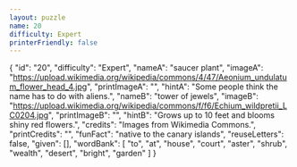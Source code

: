 ```yaml
---
layout: puzzle
name: 20
difficulty: Expert
printerFriendly: false
---
```

{
    "id": "20",
    "difficulty": "Expert",
    "nameA": "saucer plant",
    "imageA": "https://upload.wikimedia.org/wikipedia/commons/4/47/Aeonium_undulatum_flower_head_4.jpg",
    "printImageA": "",
    "hintA": "Some people think the name has to do with aliens.",
    "nameB": "tower of jewels",
    "imageB": "https://upload.wikimedia.org/wikipedia/commons/f/f6/Echium_wildpretii_LC0204.jpg",
    "printImageB": "",
    "hintB": "Grows up to 10 feet and blooms shiny red flowers.",
    "credits": "Images from Wikimedia Commons.",
    "printCredits": "",
    "funFact": "native to the canary islands",
    "reuseLetters": false,
    "given": [],
    "wordBank": [
        "to",
        "at",
        "house",
        "court",
        "aster",
        "shrub",
        "wealth",
        "desert",
        "bright",
        "garden"
    ]
}